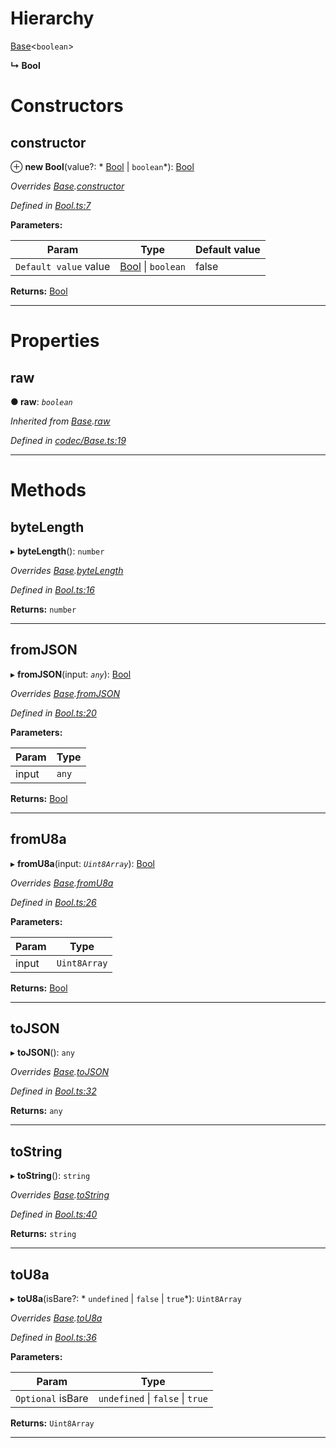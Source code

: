

# Hierarchy

 [Base](_codec_base_.base.md)<`boolean`>

**↳ Bool**

# Constructors

<a id="constructor"></a>

##  constructor

⊕ **new Bool**(value?: * [Bool](_bool_.bool.md) &#124; `boolean`*): [Bool](_bool_.bool.md)

*Overrides [Base](_codec_base_.base.md).[constructor](_codec_base_.base.md#constructor)*

*Defined in [Bool.ts:7](https://github.com/polkadot-js/api/blob/17aa24c/packages/types/src/Bool.ts#L7)*

**Parameters:**

| Param | Type | Default value |
| ------ | ------ | ------ |
| `Default value` value |  [Bool](_bool_.bool.md) &#124; `boolean`| false |

**Returns:** [Bool](_bool_.bool.md)

___

# Properties

<a id="raw"></a>

##  raw

**● raw**: *`boolean`*

*Inherited from [Base](_codec_base_.base.md).[raw](_codec_base_.base.md#raw)*

*Defined in [codec/Base.ts:19](https://github.com/polkadot-js/api/blob/17aa24c/packages/types/src/codec/Base.ts#L19)*

___

# Methods

<a id="bytelength"></a>

##  byteLength

▸ **byteLength**(): `number`

*Overrides [Base](_codec_base_.base.md).[byteLength](_codec_base_.base.md#bytelength)*

*Defined in [Bool.ts:16](https://github.com/polkadot-js/api/blob/17aa24c/packages/types/src/Bool.ts#L16)*

**Returns:** `number`

___
<a id="fromjson"></a>

##  fromJSON

▸ **fromJSON**(input: *`any`*): [Bool](_bool_.bool.md)

*Overrides [Base](_codec_base_.base.md).[fromJSON](_codec_base_.base.md#fromjson)*

*Defined in [Bool.ts:20](https://github.com/polkadot-js/api/blob/17aa24c/packages/types/src/Bool.ts#L20)*

**Parameters:**

| Param | Type |
| ------ | ------ |
| input | `any` |

**Returns:** [Bool](_bool_.bool.md)

___
<a id="fromu8a"></a>

##  fromU8a

▸ **fromU8a**(input: *`Uint8Array`*): [Bool](_bool_.bool.md)

*Overrides [Base](_codec_base_.base.md).[fromU8a](_codec_base_.base.md#fromu8a)*

*Defined in [Bool.ts:26](https://github.com/polkadot-js/api/blob/17aa24c/packages/types/src/Bool.ts#L26)*

**Parameters:**

| Param | Type |
| ------ | ------ |
| input | `Uint8Array` |

**Returns:** [Bool](_bool_.bool.md)

___
<a id="tojson"></a>

##  toJSON

▸ **toJSON**(): `any`

*Overrides [Base](_codec_base_.base.md).[toJSON](_codec_base_.base.md#tojson)*

*Defined in [Bool.ts:32](https://github.com/polkadot-js/api/blob/17aa24c/packages/types/src/Bool.ts#L32)*

**Returns:** `any`

___
<a id="tostring"></a>

##  toString

▸ **toString**(): `string`

*Overrides [Base](_codec_base_.base.md).[toString](_codec_base_.base.md#tostring)*

*Defined in [Bool.ts:40](https://github.com/polkadot-js/api/blob/17aa24c/packages/types/src/Bool.ts#L40)*

**Returns:** `string`

___
<a id="tou8a"></a>

##  toU8a

▸ **toU8a**(isBare?: * `undefined` &#124; `false` &#124; `true`*): `Uint8Array`

*Overrides [Base](_codec_base_.base.md).[toU8a](_codec_base_.base.md#tou8a)*

*Defined in [Bool.ts:36](https://github.com/polkadot-js/api/blob/17aa24c/packages/types/src/Bool.ts#L36)*

**Parameters:**

| Param | Type |
| ------ | ------ |
| `Optional` isBare |  `undefined` &#124; `false` &#124; `true`|

**Returns:** `Uint8Array`

___

